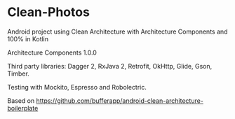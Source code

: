 # Clean-Photos

Android project using Clean Architecture with Architecture Components and 100% in Kotlin

Architecture Components 1.0.0 

Third party libraries: Dagger 2, RxJava 2, Retrofit, OkHttp, Glide, Gson, Timber.

Testing with Mockito, Espresso and Robolectric.

Based on https://github.com/bufferapp/android-clean-architecture-boilerplate
